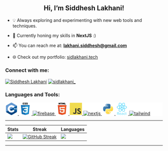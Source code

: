<h2 align="center">Hi, I’m Siddhesh Lakhani! </h2>



<p align='left'>

- 💡 Always exploring and experimenting with new web tools and techniques.  

- 🌱 Currently honing my skills in **NextJS** :)
  
- 📫 You can reach me at: <strong>lakhani.siddhesh@gmail.com</strong>

- 🌐 Check out my portfolio: [sidlakhani.tech](https://sidlakhani.tech) 

  </p>

<h3 align="left">Connect with me:</h3>
<p align="left">
  <a href="https://linkedin.com/in/siddhesh-lakhani" target="blank"><img align="center" src="https://raw.githubusercontent.com/rahuldkjain/github-profile-readme-generator/master/src/images/icons/Social/linked-in-alt.svg" alt="Siddhesh Lakhani" height="30" width="40" /></a>
  <a href="https://instagram.com/sidlakhani_" target="blank"><img align="center" src="https://raw.githubusercontent.com/rahuldkjain/github-profile-readme-generator/master/src/images/icons/Social/instagram.svg" alt="sidlakhani_" height="30" width="40" /></a>
</p>

<h3 align="left">Languages and Tools:</h3>
<p align="left" style="background: white;"> 
  <a href="https://www.w3schools.com/cpp/" target="_blank" rel="noreferrer"> <img src="https://raw.githubusercontent.com/devicons/devicon/master/icons/cplusplus/cplusplus-original.svg" alt="cplusplus" width="40" height="40"/> </a> 
  <a href="https://www.w3schools.com/css/" target="_blank" rel="noreferrer"> <img src="https://raw.githubusercontent.com/devicons/devicon/master/icons/css3/css3-original-wordmark.svg" alt="css3" width="40" height="40"/> </a> 
  <a href="https://firebase.google.com/" target="_blank" rel="noreferrer"> <img src="https://www.vectorlogo.zone/logos/firebase/firebase-icon.svg" alt="firebase" width="40" height="40"/> </a> 
  <a href="https://www.w3.org/html/" target="_blank" rel="noreferrer"> <img src="https://raw.githubusercontent.com/devicons/devicon/master/icons/html5/html5-original-wordmark.svg" alt="html5" width="40" height="40"/> </a> 
  <a href="https://developer.mozilla.org/en-US/docs/Web/JavaScript" target="_blank" rel="noreferrer"> <img src="https://raw.githubusercontent.com/devicons/devicon/master/icons/javascript/javascript-original.svg" alt="javascript" width="40" height="40"/> </a> 
  <a href="https://nextjs.org/" target="_blank" rel="noreferrer"> <img src="https://cdn.worldvectorlogo.com/logos/nextjs-2.svg" alt="nextjs" width="40" height="40"/> </a>  
  <a href="https://www.python.org" target="_blank" rel="noreferrer"> <img src="https://raw.githubusercontent.com/devicons/devicon/master/icons/python/python-original.svg" alt="python" width="40" height="40"/> </a> 
  <a href="https://reactjs.org/" target="_blank" rel="noreferrer"> <img src="https://raw.githubusercontent.com/devicons/devicon/master/icons/react/react-original-wordmark.svg" alt="react" width="40" height="40"/> </a> 
  <a href="https://tailwindcss.com/" target="_blank" rel="noreferrer"> <img src="https://www.vectorlogo.zone/logos/tailwindcss/tailwindcss-icon.svg" alt="tailwind" width="40" height="40"/> </a> 
</p>

---

|Stats |Streak |Languages
|---|---|---|
|[![](http://github-profile-summary-cards.vercel.app/api/cards/stats?username=sid-lakhani)](https://github.com/sid-lakhani/)|[![GitHub Streak](https://streak-stats.demolab.com?user=sid-lakhani&hide_border=true&border_radius=32&date_format=j%20M%5B%20Y%5D&ring=888888)](https://github.com/sid-lakhani/)|[![](http://github-profile-summary-cards.vercel.app/api/cards/repos-per-language?username=sid-lakhani)](https://github.com/sid-lakhani/)|

---
